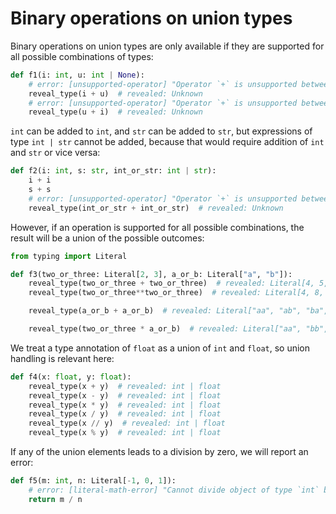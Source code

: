# Binary operations on union types

Binary operations on union types are only available if they are supported for all possible
combinations of types:

```py
def f1(i: int, u: int | None):
    # error: [unsupported-operator] "Operator `+` is unsupported between objects of type `int` and `int | None`"
    reveal_type(i + u)  # revealed: Unknown
    # error: [unsupported-operator] "Operator `+` is unsupported between objects of type `int | None` and `int`"
    reveal_type(u + i)  # revealed: Unknown
```

`int` can be added to `int`, and `str` can be added to `str`, but expressions of type `int | str`
cannot be added, because that would require addition of `int` and `str` or vice versa:

```py
def f2(i: int, s: str, int_or_str: int | str):
    i + i
    s + s
    # error: [unsupported-operator] "Operator `+` is unsupported between objects of type `int | str` and `int | str`"
    reveal_type(int_or_str + int_or_str)  # revealed: Unknown
```

However, if an operation is supported for all possible combinations, the result will be a union of
the possible outcomes:

```py
from typing import Literal

def f3(two_or_three: Literal[2, 3], a_or_b: Literal["a", "b"]):
    reveal_type(two_or_three + two_or_three)  # revealed: Literal[4, 5, 6]
    reveal_type(two_or_three**two_or_three)  # revealed: Literal[4, 8, 9, 27]

    reveal_type(a_or_b + a_or_b)  # revealed: Literal["aa", "ab", "ba", "bb"]

    reveal_type(two_or_three * a_or_b)  # revealed: Literal["aa", "bb", "aaa", "bbb"]
```

We treat a type annotation of `float` as a union of `int` and `float`, so union handling is relevant
here:

```py
def f4(x: float, y: float):
    reveal_type(x + y)  # revealed: int | float
    reveal_type(x - y)  # revealed: int | float
    reveal_type(x * y)  # revealed: int | float
    reveal_type(x / y)  # revealed: int | float
    reveal_type(x // y)  # revealed: int | float
    reveal_type(x % y)  # revealed: int | float
```

If any of the union elements leads to a division by zero, we will report an error:

```py
def f5(m: int, n: Literal[-1, 0, 1]):
    # error: [literal-math-error] "Cannot divide object of type `int` by zero"
    return m / n
```
